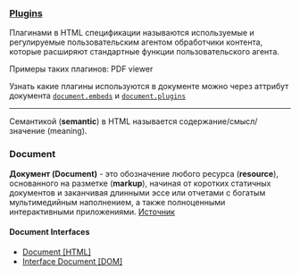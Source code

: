 ### [Plugins](https://html.spec.whatwg.org/multipage/infrastructure.html#plugins)

Плагинами в HTML спецификации называются используемые и регулируемые пользовательским агентом обработчики контента, которые расширяют стандартные функции пользовательского агента.

Примеры таких плагинов: PDF viewer

<!-- TODO:  Найти больше примеров таких плагинов-->

Узнать какие плагины используются в документе можно через аттрибут документа [`document.embeds`](https://html.spec.whatwg.org/multipage/dom.html#dom-document-embeds) и [`document.plugins`](https://html.spec.whatwg.org/multipage/dom.html#dom-document-plugins)

___

Семантикой (**semantic**) в HTML называется содержание/смысл/значение (meaning).

### Document

**Документ (Document)** - это обозначение любого ресурса (**resource**), основанного на разметке (**markup**), начиная от коротких статичных документов и заканчивая длинными эссе или отчетами с богатым мультимедийным наполнением, а также полноценными интерактивными приложениями. [Источник](https://dom.spec.whatwg.org/#introduction-to-the-dom)

#### Document Interfaces
- [Document [HTML]](https://html.spec.whatwg.org/multipage/dom.html#document)
- [Interface Document [DOM]](https://dom.spec.whatwg.org/#document)


